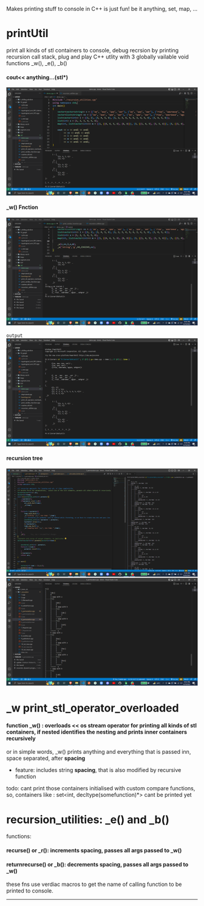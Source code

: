 Makes printing stuff to console in C++ is just fun! be it anything, set, map, ... 


# printUtil
print all kinds of stl containers to console, debug recrsion by printing recursion call stack, plug and play C++ utlity
with 3 globally vailable void functions _w(), _e(), _b()

#### cout<< anything...(stl*)
![cout<< anything...(stl*)](https://github.com/Shubhambawner/printUtil/blob/main/Screenshot%20(305).png)

#### _w() Fnction
![recursion](https://github.com/Shubhambawner/printUtil/blob/main/Screenshot%20(307).png)

`output`
![_w() Fnction](https://github.com/Shubhambawner/printUtil/blob/main/Screenshot%20(306).png)

#### recursion tree
![_e() and _b() Fnction](https://github.com/Shubhambawner/printUtil/blob/main/Screenshot%20(310).png)
![_e() and _b() Fnction](https://github.com/Shubhambawner/printUtil/blob/main/Screenshot%20(308).png)


# _w print_stl_operator_overloaded
#### function _w() : overloads << os stream operator for printing all kinds of stl containers, if nested identifies the nesting and prints inner containers recursively
or in simple words, _w() prints anything and everything that is passed inn, space separated, after **spacing**
* feature: includes string **spacing**, that is also modified by recursive function

todo: cant print those containers initialised with custom compare functions, 
so, containers like : set<int, decltype(somefunction)*> cant be printed yet


# recursion_utilities: _e() and _b()
functions:
#### recurse() or _r(): increments spacing, passes all args passed to _w()
#### returnrecurse() or _b(): decrements spacing, passes all args passed to _w()
these fns use verdiac macros to get the name of calling function to be printed to console.

----------------------------------------------------------------
